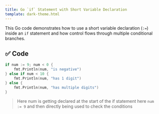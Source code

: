 ```yaml
---
title: Go `if` Statement with Short Variable Declaration
template: dark-theme.html
---
```


This Go code demonstrates how to use a short variable declaration (`:=`) inside an `if` statement and how control flows through multiple conditional branches.


## ✅ Code

```go
if num := 9; num < 0 {
    fmt.Println(num, "is negative")
} else if num < 10 {
    fmt.Println(num, "has 1 digit")
} else {
    fmt.Println(num, "has multiple digits")
}
```

> Here num is getting declared at the start of the if statement here `num := 9` and then directly being used to check the conditions